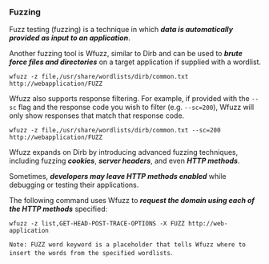 ### Fuzzing
Fuzz testing (fuzzing) is a technique in which ***data is automatically provided as input to an application***.

Another fuzzing tool is Wfuzz, similar to Dirb and can be used to ***brute force files and directories*** on a target application if supplied with a wordlist.

```
wfuzz -z file,/usr/share/wordlists/dirb/common.txt http://webapplication/FUZZ
```

Wfuzz also supports response filtering. For example, if provided with the `--sc` flag and the response code you wish to filter (e.g. `--sc=200`), Wfuzz will only show responses that match that response code.
```
wfuzz -z file,/usr/share/wordlists/dirb/common.txt --sc=200 http://webapplication/FUZZ
```

Wfuzz expands on Dirb by introducing advanced fuzzing techniques, including fuzzing ***cookies***, ***server headers***, and even ***HTTP methods***.

Sometimes, ***developers may leave HTTP methods enabled*** while debugging or testing their applications.

The following command uses Wfuzz to ***request the domain using each of the HTTP methods*** specified:
```
wfuzz -z list,GET-HEAD-POST-TRACE-OPTIONS -X FUZZ http://web-application
```

`Note: FUZZ word keyword is a placeholder that tells Wfuzz where to insert the words from the specified wordlists`.
